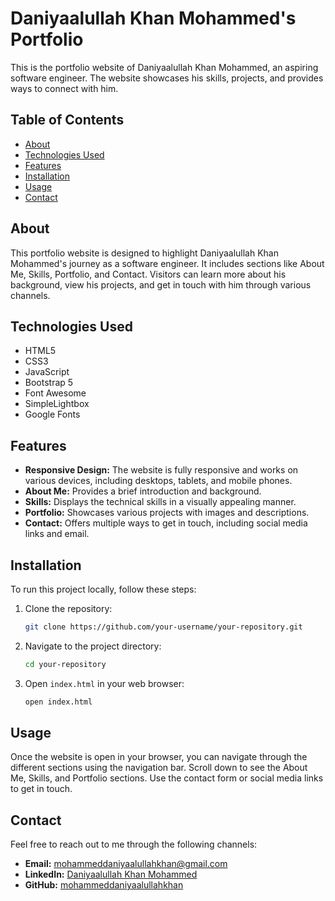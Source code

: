 
# Daniyaalullah Khan Mohammed's Portfolio

This is the portfolio website of Daniyaalullah Khan Mohammed, an aspiring software engineer. The website showcases his skills, projects, and provides ways to connect with him.

## Table of Contents

- [About](#about)
- [Technologies Used](#technologies-used)
- [Features](#features)
- [Installation](#installation)
- [Usage](#usage)
- [Contact](#contact)

## About

This portfolio website is designed to highlight Daniyaalullah Khan Mohammed's journey as a software engineer. It includes sections like About Me, Skills, Portfolio, and Contact. Visitors can learn more about his background, view his projects, and get in touch with him through various channels.

## Technologies Used

- HTML5
- CSS3
- JavaScript
- Bootstrap 5
- Font Awesome
- SimpleLightbox
- Google Fonts

## Features

- **Responsive Design:** The website is fully responsive and works on various devices, including desktops, tablets, and mobile phones.
- **About Me:** Provides a brief introduction and background.
- **Skills:** Displays the technical skills in a visually appealing manner.
- **Portfolio:** Showcases various projects with images and descriptions.
- **Contact:** Offers multiple ways to get in touch, including social media links and email.

## Installation

To run this project locally, follow these steps:

1. Clone the repository:
    ```bash
    git clone https://github.com/your-username/your-repository.git
    ```

2. Navigate to the project directory:
    ```bash
    cd your-repository
    ```

3. Open `index.html` in your web browser:
    ```bash
    open index.html
    ```

## Usage

Once the website is open in your browser, you can navigate through the different sections using the navigation bar. Scroll down to see the About Me, Skills, and Portfolio sections. Use the contact form or social media links to get in touch.

## Contact

Feel free to reach out to me through the following channels:

- **Email:** [mohammeddaniyaalullahkhan@gmail.com](mailto:mohammeddaniyaalullahkhan@gmail.com)
- **LinkedIn:** [Daniyaalullah Khan Mohammed](https://www.linkedin.com/in/daniyaalullah-khan-mohammed-70043620b/)
- **GitHub:** [mohammeddaniyaalullahkhan](https://github.com/mohammeddaniyaalullahkhan)

